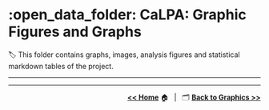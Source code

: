 # :open_data_folder: CaLPA: Graphic Figures and Graphs

:label: This folder contains graphs, images, analysis figures and statistical markdown tables of the project.

----


----

<div align="right">

[**<< Home**](../..) :house:&ensp; | &ensp;:card_index_dividers: [**Back to Graphics >>**](../)

</div>
